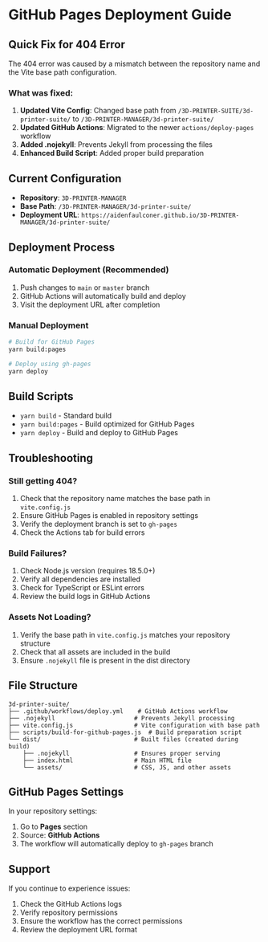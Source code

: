 # GitHub Pages Deployment Guide

## Quick Fix for 404 Error

The 404 error was caused by a mismatch between the repository name and the Vite base path configuration.

### What was fixed:

1. **Updated Vite Config**: Changed base path from `/3D-PRINTER-SUITE/3d-printer-suite/` to `/3D-PRINTER-MANAGER/3d-printer-suite/`
2. **Updated GitHub Actions**: Migrated to the newer `actions/deploy-pages` workflow
3. **Added .nojekyll**: Prevents Jekyll from processing the files
4. **Enhanced Build Script**: Added proper build preparation

## Current Configuration

- **Repository**: `3D-PRINTER-MANAGER`
- **Base Path**: `/3D-PRINTER-MANAGER/3d-printer-suite/`
- **Deployment URL**: `https://aidenfaulconer.github.io/3D-PRINTER-MANAGER/3d-printer-suite/`

## Deployment Process

### Automatic Deployment (Recommended)
1. Push changes to `main` or `master` branch
2. GitHub Actions will automatically build and deploy
3. Visit the deployment URL after completion

### Manual Deployment
```bash
# Build for GitHub Pages
yarn build:pages

# Deploy using gh-pages
yarn deploy
```

## Build Scripts

- `yarn build` - Standard build
- `yarn build:pages` - Build optimized for GitHub Pages
- `yarn deploy` - Build and deploy to GitHub Pages

## Troubleshooting

### Still getting 404?
1. Check that the repository name matches the base path in `vite.config.js`
2. Ensure GitHub Pages is enabled in repository settings
3. Verify the deployment branch is set to `gh-pages`
4. Check the Actions tab for build errors

### Build Failures?
1. Check Node.js version (requires 18.5.0+)
2. Verify all dependencies are installed
3. Check for TypeScript or ESLint errors
4. Review the build logs in GitHub Actions

### Assets Not Loading?
1. Verify the base path in `vite.config.js` matches your repository structure
2. Check that all assets are included in the build
3. Ensure `.nojekyll` file is present in the dist directory

## File Structure

```
3d-printer-suite/
├── .github/workflows/deploy.yml    # GitHub Actions workflow
├── .nojekyll                      # Prevents Jekyll processing
├── vite.config.js                 # Vite configuration with base path
├── scripts/build-for-github-pages.js  # Build preparation script
└── dist/                          # Built files (created during build)
    ├── .nojekyll                  # Ensures proper serving
    ├── index.html                 # Main HTML file
    └── assets/                    # CSS, JS, and other assets
```

## GitHub Pages Settings

In your repository settings:
1. Go to **Pages** section
2. Source: **GitHub Actions**
3. The workflow will automatically deploy to `gh-pages` branch

## Support

If you continue to experience issues:
1. Check the GitHub Actions logs
2. Verify repository permissions
3. Ensure the workflow has the correct permissions
4. Review the deployment URL format